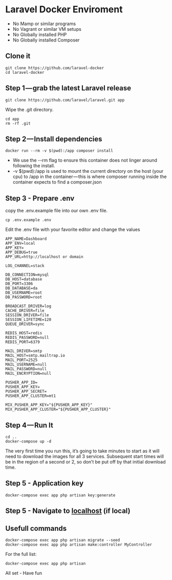 
# Laravel Docker Enviroment

* No Mamp or similar programs
* No Vagrant or similar VM setups
* No Globally installed PHP
* No Globally installed Composer


## Clone it

```
git clone https://github.com/laravel-docker
cd laravel-docker
```

## Step 1 — grab the latest Laravel release

```
git clone https://github.com/laravel/laravel.git app
```

Wipe the .git directory.
```
cd app
rm -rf .git
```

## Step 2 — Install dependencies

```
docker run --rm -v $(pwd):/app composer install
```

* We use the --rm flag to ensure this container does not linger around following the install.
* -v $(pwd):/app is used to mount the current directory on the host (your cpu) to /app in the container — this is where composer running inside the container expects to find a composer.json

## Step 3 - Prepare .env
copy the .env.example file into our own .env file.

``cp .env.example .env``

Edit the .env file with your favorite editor and change the values
```
APP_NAME=Dashboard
APP_ENV=local
APP_KEY=
APP_DEBUG=true
APP_URL=http://localhost or domain

LOG_CHANNEL=stack

DB_CONNECTION=mysql
DB_HOST=database
DB_PORT=3306
DB_DATABASE=da
DB_USERNAME=root
DB_PASSWORD=root

BROADCAST_DRIVER=log
CACHE_DRIVER=file
SESSION_DRIVER=file
SESSION_LIFETIME=120
QUEUE_DRIVER=sync

REDIS_HOST=redis
REDIS_PASSWORD=null
REDIS_PORT=6379

MAIL_DRIVER=smtp
MAIL_HOST=smtp.mailtrap.io
MAIL_PORT=2525
MAIL_USERNAME=null
MAIL_PASSWORD=null
MAIL_ENCRYPTION=null

PUSHER_APP_ID=
PUSHER_APP_KEY=
PUSHER_APP_SECRET=
PUSHER_APP_CLUSTER=mt1

MIX_PUSHER_APP_KEY="${PUSHER_APP_KEY}"
MIX_PUSHER_APP_CLUSTER="${PUSHER_APP_CLUSTER}"
```

## Step 4 — Run It
```
cd ..
docker-compose up -d
```

The very first time you run this, it’s going to take minutes to start as it will need to download the images for all 3 services. Subsequent start times will be in the region of a second or 2, so don’t be put off by that initial download time.

## Step 5 - Application key

```
docker-compose exec app php artisan key:generate
```

## Step 5 - Navigate to [localhost](http://localhost) (if local)


## Usefull commands

```
docker-compose exec app php artisan migrate --seed
docker-compose exec app php artisan make:controller MyController
```
For the full list:

``docker-compose exec app php artisan``

All set - Have fun
